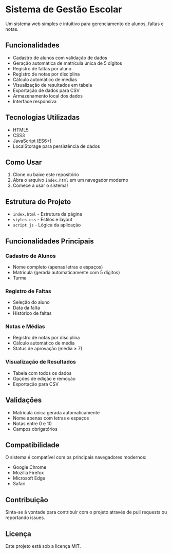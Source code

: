 # Sistema de Gestão Escolar

Um sistema web simples e intuitivo para gerenciamento de alunos, faltas e notas.

## Funcionalidades

- Cadastro de alunos com validação de dados
- Geração automática de matrícula única de 5 dígitos
- Registro de faltas por aluno
- Registro de notas por disciplina
- Cálculo automático de médias
- Visualização de resultados em tabela
- Exportação de dados para CSV
- Armazenamento local dos dados
- Interface responsiva

## Tecnologias Utilizadas

- HTML5
- CSS3
- JavaScript (ES6+)
- LocalStorage para persistência de dados

## Como Usar

1. Clone ou baixe este repositório
2. Abra o arquivo `index.html` em um navegador moderno
3. Comece a usar o sistema!

## Estrutura do Projeto

- `index.html` - Estrutura da página
- `styles.css` - Estilos e layout
- `script.js` - Lógica da aplicação

## Funcionalidades Principais

### Cadastro de Alunos

- Nome completo (apenas letras e espaços)
- Matrícula (gerada automaticamente com 5 dígitos)
- Turma

### Registro de Faltas

- Seleção do aluno
- Data da falta
- Histórico de faltas

### Notas e Médias

- Registro de notas por disciplina
- Cálculo automático de média
- Status de aprovação (média ≥ 7)

### Visualização de Resultados

- Tabela com todos os dados
- Opções de edição e remoção
- Exportação para CSV

## Validações

- Matrícula única gerada automaticamente
- Nome apenas com letras e espaços
- Notas entre 0 e 10
- Campos obrigatórios

## Compatibilidade

O sistema é compatível com os principais navegadores modernos:

- Google Chrome
- Mozilla Firefox
- Microsoft Edge
- Safari

## Contribuição

Sinta-se à vontade para contribuir com o projeto através de pull requests ou reportando issues.

## Licença

Este projeto está sob a licença MIT.
